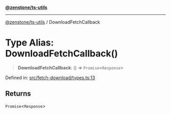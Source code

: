 [**@zenstone/ts-utils**](../README.md)

***

[@zenstone/ts-utils](../globals.md) / DownloadFetchCallback

# Type Alias: DownloadFetchCallback()

> **DownloadFetchCallback**: () => `Promise`\<`Response`\>

Defined in: [src/fetch-download/types.ts:13](https://github.com/janpoem/ts-utils/blob/5695f5d0e3c2197ae4233c3f441833765430d482/src/fetch-download/types.ts#L13)

## Returns

`Promise`\<`Response`\>
